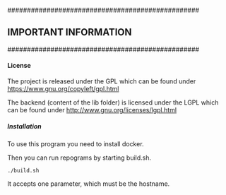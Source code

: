 #################################################
##           IMPORTANT INFORMATION             ##
#################################################

#### License  #####

The project is released under the GPL which can be found
under 
https://www.gnu.org/copyleft/gpl.html

The backend (content of the lib folder) is licensed 
under the LGPL which can be found under
http://www.gnu.org/licenses/lgpl.html

##### Installation ####
To use this program you need to install docker.

Then you can run repograms by starting build.sh.

` ./build.sh `

It accepts one parameter, which must be the hostname.
